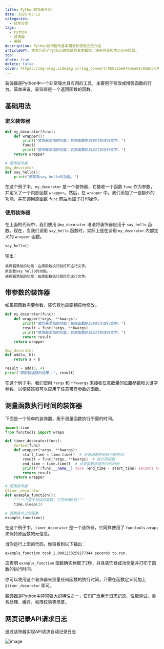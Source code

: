 ```yaml
---
title: Python装饰器介绍
date: 2025-03-11
categories:
  - 技术分享
tags:
  - Python
  - 装饰器
  - 编程
description: Python装饰器的基本概念和使用方法介绍
articleGPT: 本文介绍了Python装饰器的基本概念、使用方法和常见应用场景。
top:
share: true
delete: false
cover: https://img-blog.csdnimg.cn/img_convert/056315e9760ea88c9266547625779bd6.png
---
```


装饰器是Python中一个非常强大且有用的工具，主要用于修改或增强函数的行为。简单来说，装饰器是一个返回函数的函数。

## 基础用法

### 定义装饰器

```python
def my_decorator(func):
    def wrapper():
        print("装饰器添加的功能：在原函数执行前打印这行文字。")
        func()
        print("装饰器添加的功能：在原函数执行后打印这行文字。")
    return wrapper

# 使用装饰器
@my_decorator
def say_hello():
    print("原函数say_hello的功能。")
```

在这个例子中，`my_decorator` 是一个装饰器，它接收一个函数 `func` 作为参数，并定义了一个内部函数 `wrapper`。然后，在 `wrapper` 中，我们添加了一些额外的功能，并在调用原函数 `func` 前后添加了打印操作。

### 使用装饰器

在上面的代码中，我们使用 `@my_decorator` 语法将装饰器应用于 `say_hello` 函数。现在，当我们调用 `say_hello` 函数时，实际上是在调用 `my_decorator` 内部定义的 `wrapper` 函数。

```python
say_hello()
```

输出：

```
装饰器添加的功能：在原函数执行前打印这行文字。
原函数say_hello的功能。
装饰器添加的功能：在原函数执行后打印这行文字。
```

## 带参数的装饰器

如果原函数需要参数，装饰器也需要相应地修改。

```python
def my_decorator(func):
    def wrapper(*args, **kwargs):
        print("装饰器添加的功能：在原函数执行前打印这行文字。")
        result = func(*args, **kwargs)
        print("装饰器添加的功能：在原函数执行后打印这行文字。")
        return result
    return wrapper

@my_decorator
def add(a, b):
    return a + b

result = add(3, 4)
print("原函数返回的结果：", result)
```

在这个例子中，我们使用 `*args` 和 `**kwargs` 来接收任意数量的位置参数和关键字参数，以便装饰器可以应用于任意带有参数的函数。

## 测量函数执行时间的装饰器

下面是一个简单的装饰器，用于测量函数执行所需的时间。

```python
import time
from functools import wraps

def timer_decorator(func):
    @wraps(func)
    def wrapper(*args, **kwargs):
        start_time = time.time()  # 记录函数开始执行的时间
        result = func(*args, **kwargs)  # 执行原函数
        end_time = time.time()  # 记录函数结束执行的时间
        print(f"{func.__name__} took {end_time - start_time} seconds to run.")  # 打印执行时间
        return result
    return wrapper

# 使用装饰器
@timer_decorator
def example_function():
    """一个用于测试的函数，它将休眠2秒"""
    time.sleep(2)

# 调用装饰过的函数
example_function()
```

在这个例子中，`timer_decorator` 是一个装饰器，它同样使用了 `functools.wraps` 来保持原函数的元信息。

当你运行上面的代码，你将看到以下输出：

```
example_function took 2.0001233259277344 seconds to run.
```

这表明 `example_function` 函数确实休眠了2秒，并且装饰器成功测量并打印了函数的执行时间。

你可以使用这个装饰器来测量任何函数的执行时间，只需在函数定义前加上 `@timer_decorator` 即可。

装饰器是Python中非常强大的特性之一，它们广泛用于日志记录、性能测试、事务处理、缓存、权限校验等场景。

## 网页记录API请求日志

通过装饰器实现API请求自动记录日志

![image](https://blog.rz15.cn/wp-content/uploads/2025/03/企业微信截图_17413337948219.png)


